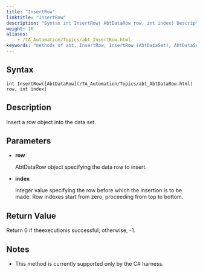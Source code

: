 ```yaml
--- 
title: "InsertRow"
linktitle: "InsertRow"
description: "Syntax int InsertRow( AbtDataRow row, int index) Description Insert a row object into the data set. Parameters row AbtDataRow object specifying the data row to insert. index Integer value specifying ..."
weight: 10
aliases: 
    - /TA_Automation/Topics/abt_InsertRow.html
keywords: "methods of abt, InsertRow, InsertRow (AbtDataSet), AbtDataSet, insertrow, abtdataset insertrow, insert row into dataset, add row at given index"
---
```


## Syntax

`int InsertRow([AbtDataRow](/TA_Automation/Topics/abt_AbtDataRow.html) row, int index)`

## Description

Insert a row object into the data set.

## Parameters

-   **row**

    AbtDataRow object specifying the data row to insert.

-   **index**

    Integer value specifying the row before which the insertion is to be made. Row indexes start from zero, proceeding from top to bottom.


## Return Value

Return 0 if theexecutionis successful; otherwise, -1.

## Notes

-   This method is currently supported only by the C\# harness.





